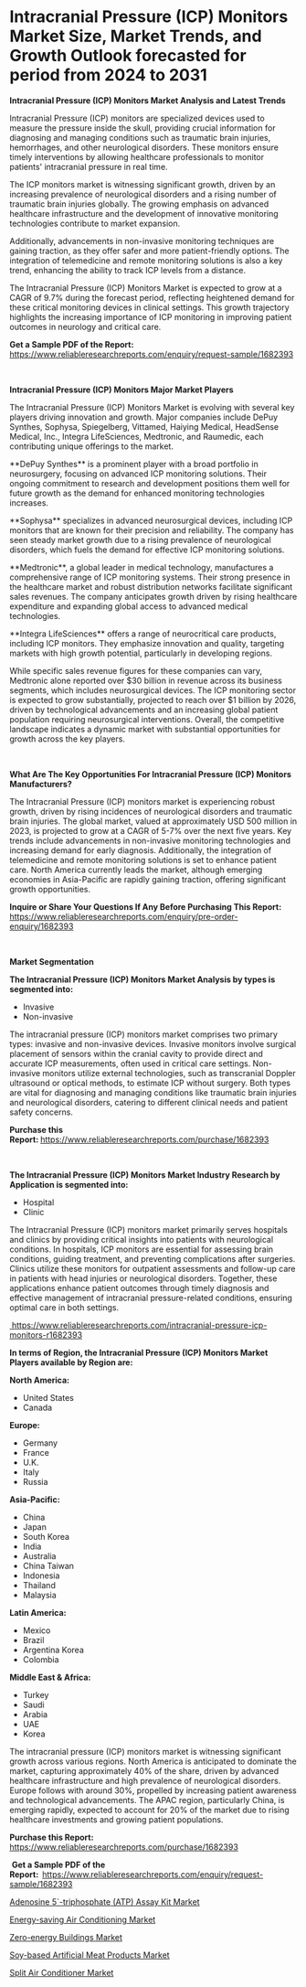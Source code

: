 <p><h1>Intracranial Pressure (ICP) Monitors Market Size, Market Trends, and Growth Outlook forecasted for period from 2024 to 2031</h1></p><p><strong>Intracranial Pressure (ICP) Monitors Market Analysis and Latest Trends</strong></p>
<p><p>Intracranial Pressure (ICP) monitors are specialized devices used to measure the pressure inside the skull, providing crucial information for diagnosing and managing conditions such as traumatic brain injuries, hemorrhages, and other neurological disorders. These monitors ensure timely interventions by allowing healthcare professionals to monitor patients' intracranial pressure in real time.</p><p>The ICP monitors market is witnessing significant growth, driven by an increasing prevalence of neurological disorders and a rising number of traumatic brain injuries globally. The growing emphasis on advanced healthcare infrastructure and the development of innovative monitoring technologies contribute to market expansion. </p><p>Additionally, advancements in non-invasive monitoring techniques are gaining traction, as they offer safer and more patient-friendly options. The integration of telemedicine and remote monitoring solutions is also a key trend, enhancing the ability to track ICP levels from a distance.</p><p>The Intracranial Pressure (ICP) Monitors Market is expected to grow at a CAGR of 9.7% during the forecast period, reflecting heightened demand for these critical monitoring devices in clinical settings. This growth trajectory highlights the increasing importance of ICP monitoring in improving patient outcomes in neurology and critical care.</p></p>
<p><strong>Get a Sample PDF of the Report:&nbsp;</strong> <a href="https://www.reliableresearchreports.com/enquiry/request-sample/1682393?utm_campaign=11&utm_medium=2&utm_source=Github&utm_content=ia&utm_term=15102024&utm_id=intracranial-pressure-icp-monitors">https://www.reliableresearchreports.com/enquiry/request-sample/1682393</a></p>
<p>&nbsp;</p>
<p><strong>Intracranial Pressure (ICP) Monitors Major Market Players</strong></p>
<p><p>The Intracranial Pressure (ICP) Monitors Market is evolving with several key players driving innovation and growth. Major companies include DePuy Synthes, Sophysa, Spiegelberg, Vittamed, Haiying Medical, HeadSense Medical, Inc., Integra LifeSciences, Medtronic, and Raumedic, each contributing unique offerings to the market.</p><p>**DePuy Synthes** is a prominent player with a broad portfolio in neurosurgery, focusing on advanced ICP monitoring solutions. Their ongoing commitment to research and development positions them well for future growth as the demand for enhanced monitoring technologies increases.</p><p>**Sophysa** specializes in advanced neurosurgical devices, including ICP monitors that are known for their precision and reliability. The company has seen steady market growth due to a rising prevalence of neurological disorders, which fuels the demand for effective ICP monitoring solutions.</p><p>**Medtronic**, a global leader in medical technology, manufactures a comprehensive range of ICP monitoring systems. Their strong presence in the healthcare market and robust distribution networks facilitate significant sales revenues. The company anticipates growth driven by rising healthcare expenditure and expanding global access to advanced medical technologies.</p><p>**Integra LifeSciences** offers a range of neurocritical care products, including ICP monitors. They emphasize innovation and quality, targeting markets with high growth potential, particularly in developing regions. </p><p>While specific sales revenue figures for these companies can vary, Medtronic alone reported over $30 billion in revenue across its business segments, which includes neurosurgical devices. The ICP monitoring sector is expected to grow substantially, projected to reach over $1 billion by 2026, driven by technological advancements and an increasing global patient population requiring neurosurgical interventions. Overall, the competitive landscape indicates a dynamic market with substantial opportunities for growth across the key players.</p></p>
<p>&nbsp;</p>
<p><strong>What Are The Key Opportunities For Intracranial Pressure (ICP) Monitors Manufacturers?</strong></p>
<p><p>The Intracranial Pressure (ICP) monitors market is experiencing robust growth, driven by rising incidences of neurological disorders and traumatic brain injuries. The global market, valued at approximately USD 500 million in 2023, is projected to grow at a CAGR of 5-7% over the next five years. Key trends include advancements in non-invasive monitoring technologies and increasing demand for early diagnosis. Additionally, the integration of telemedicine and remote monitoring solutions is set to enhance patient care. North America currently leads the market, although emerging economies in Asia-Pacific are rapidly gaining traction, offering significant growth opportunities.</p></p>
<p><strong>Inquire or Share Your Questions If Any Before Purchasing This Report:</strong> <a href="https://www.reliableresearchreports.com/enquiry/pre-order-enquiry/1682393?utm_campaign=11&utm_medium=2&utm_source=Github&utm_content=ia&utm_term=15102024&utm_id=intracranial-pressure-icp-monitors">https://www.reliableresearchreports.com/enquiry/pre-order-enquiry/1682393</a></p>
<p>&nbsp;</p>
<p><strong>Market Segmentation</strong></p>
<p><strong>The Intracranial Pressure (ICP) Monitors Market Analysis by types is segmented into:</strong></p>
<p><ul><li>Invasive</li><li>Non-invasive</li></ul></p>
<p><p>The intracranial pressure (ICP) monitors market comprises two primary types: invasive and non-invasive devices. Invasive monitors involve surgical placement of sensors within the cranial cavity to provide direct and accurate ICP measurements, often used in critical care settings. Non-invasive monitors utilize external technologies, such as transcranial Doppler ultrasound or optical methods, to estimate ICP without surgery. Both types are vital for diagnosing and managing conditions like traumatic brain injuries and neurological disorders, catering to different clinical needs and patient safety concerns.</p></p>
<p><strong>Purchase this Report:&nbsp;</strong><a href="https://www.reliableresearchreports.com/purchase/1682393?utm_campaign=11&utm_medium=2&utm_source=Github&utm_content=ia&utm_term=15102024&utm_id=intracranial-pressure-icp-monitors">https://www.reliableresearchreports.com/purchase/1682393</a></p>
<p>&nbsp;</p>
<p><strong>The Intracranial Pressure (ICP) Monitors Market Industry Research by Application is segmented into:</strong></p>
<p><ul><li>Hospital</li><li>Clinic</li></ul></p>
<p><p>The Intracranial Pressure (ICP) monitors market primarily serves hospitals and clinics by providing critical insights into patients with neurological conditions. In hospitals, ICP monitors are essential for assessing brain conditions, guiding treatment, and preventing complications after surgeries. Clinics utilize these monitors for outpatient assessments and follow-up care in patients with head injuries or neurological disorders. Together, these applications enhance patient outcomes through timely diagnosis and effective management of intracranial pressure-related conditions, ensuring optimal care in both settings.</p></p>
<p><a href="https://www.reliableresearchreports.com/intracranial-pressure-icp-monitors-r1682393?utm_campaign=11&utm_medium=2&utm_source=Github&utm_content=ia&utm_term=15102024&utm_id=intracranial-pressure-icp-monitors">&nbsp;https://www.reliableresearchreports.com/intracranial-pressure-icp-monitors-r1682393</a></p>
<p><strong>In terms of Region, the Intracranial Pressure (ICP) Monitors Market Players available by Region are:</strong></p>
<p>
    <p> <strong> North America: </strong>
        <ul>
            <li>United States</li>
            <li>Canada</li>
        </ul>
        </p> 
    <p> <strong> Europe: </strong>
        <ul>
            <li>Germany</li>
            <li>France</li>
            <li>U.K.</li>
            <li>Italy</li>
            <li>Russia</li>
        </ul>
        </p> 
    <p> <strong> Asia-Pacific: </strong>
        <ul>
            <li>China</li>
            <li>Japan</li>
            <li>South Korea</li>
            <li>India</li>
            <li>Australia</li>
            <li>China Taiwan</li>
            <li>Indonesia</li>
            <li>Thailand</li>
            <li>Malaysia</li>
        </ul>
        </p> 
    <p> <strong> Latin America: </strong>
        <ul>
            <li>Mexico</li>
            <li>Brazil</li>
            <li>Argentina Korea</li>
            <li>Colombia</li>
        </ul>
        </p> 
    <p> <strong> Middle East & Africa: </strong>
        <ul>
            <li>Turkey</li>
            <li>Saudi</li>
            <li>Arabia</li>
            <li>UAE</li>
            <li>Korea</li>
        </ul>
    </p>
    </p>
<p><p>The intracranial pressure (ICP) monitors market is witnessing significant growth across various regions. North America is anticipated to dominate the market, capturing approximately 40% of the share, driven by advanced healthcare infrastructure and high prevalence of neurological disorders. Europe follows with around 30%, propelled by increasing patient awareness and technological advancements. The APAC region, particularly China, is emerging rapidly, expected to account for 20% of the market due to rising healthcare investments and growing patient populations.</p></p>
<p><strong>Purchase this Report: </strong><a href="https://www.reliableresearchreports.com/purchase/1682393?utm_campaign=11&utm_medium=2&utm_source=Github&utm_content=ia&utm_term=15102024&utm_id=intracranial-pressure-icp-monitors">https://www.reliableresearchreports.com/purchase/1682393</a></p>
<p>&nbsp;<strong>Get a Sample PDF of the Report:&nbsp;&nbsp;</strong><a href="https://www.reliableresearchreports.com/enquiry/request-sample/1682393?utm_campaign=11&utm_medium=2&utm_source=Github&utm_content=ia&utm_term=15102024&utm_id=intracranial-pressure-icp-monitors">https://www.reliableresearchreports.com/enquiry/request-sample/1682393</a></p>
<p><strong></strong></p>
<p><p><a href="https://github.com/ellinutterosx5/Market-Research-Report-List-1/blob/main/adenosine-5-triphosphate-atp-assay-kit-market.md?utm_campaign=11&utm_medium=2&utm_source=Github&utm_content=ia&utm_term=15102024&utm_id=intracranial-pressure-icp-monitors">Adenosine 5`-triphosphate (ATP) Assay Kit Market</a></p><p><a href="https://www.linkedin.com/pulse/energy-saving-air-conditioning-market-size-share-analysis-growth-haehe?trk=public_post_embed_feed-article-content&utm_campaign=11&utm_medium=2&utm_source=Github&utm_content=ia&utm_term=15102024&utm_id=intracranial-pressure-icp-monitors">Energy-saving Air Conditioning Market</a></p><p><a href="https://www.linkedin.com/pulse/zero-energy-buildings-market-research-report-exploring-size-revenue-iobbf?trk=public_post_embed_feed-article-content&utm_campaign=11&utm_medium=2&utm_source=Github&utm_content=ia&utm_term=15102024&utm_id=intracranial-pressure-icp-monitors">Zero-energy Buildings Market</a></p><p><a href="https://github.com/ambertqocronceb/Market-Research-Report-List-1/blob/main/soy-based-artificial-meat-products-market.md?utm_campaign=11&utm_medium=2&utm_source=Github&utm_content=ia&utm_term=15102024&utm_id=intracranial-pressure-icp-monitors">Soy-based Artificial Meat Products Market</a></p><p><a href="https://www.linkedin.com/pulse/split-air-conditioner-market-trends-insights-type-application-0jsce?trk=public_post_embed_feed-article-content&utm_campaign=11&utm_medium=2&utm_source=Github&utm_content=ia&utm_term=15102024&utm_id=intracranial-pressure-icp-monitors">Split Air Conditioner Market</a></p></p>